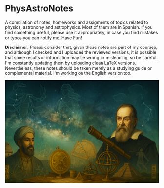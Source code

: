 # PhysAstroNotes
A compilation of notes, homeworks and assigments of topics related to physics, astronomy and astrophysics. Most of them are in Spanish. If you find something useful, please use it appropriately, in case you find mistakes or typos you can notify me. Have Fun!

**Disclaimer:** Please consider that, given these notes are part of my courses, and although I checked and I uploaded the reviewed versions, it is possible that some results or information may be wrong or misleading, so be careful. I'm constantly updating them by uploading clean LaTeX versions. Nevertheless, these notes should be taken merely as a studying guide or complemental material. I'm working on the English version too.


![:milky_way:](https://github.com/hol1m4n/PhysAstroNotes/blob/main/Ancient_astronomy.png)

